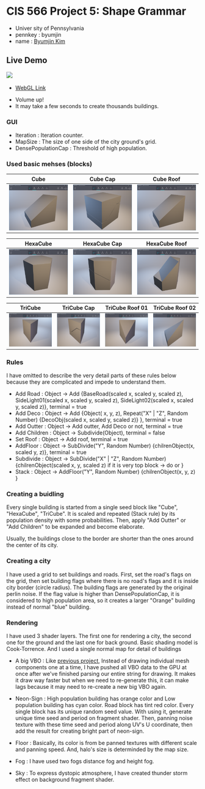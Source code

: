# CIS 566 Project 5: Shape Grammar

* Univer sity of Pennsylvania
* pennkey : byumjin
* name : [Byumjin Kim](https://github.com/byumjin)


## Live Demo

[![](imgs/troncity.gif)](https://byumjin.github.io/TronCity/)

* [WebGL Link](https://byumjin.github.io/TronCity/)

- Volume up!
- It may take a few seconds to create thousands buildings.


### GUI
- Iteration : Iteration counter.
- MapSize : The size of one side of the city ground's grid.
- DensePopulationCap : Threshold of high population.


### Used basic mehses (blocks)

| Cube | Cube Cap | Cube Roof |
| --- | --- | --- |
| ![](imgs/building00.png) |![](imgs/building01.png) |![](imgs/building00.png) |

| HexaCube | HexaCube Cap | HexaCube Roof |
| --- | --- | --- |
| ![](imgs/building05.png) |![](imgs/building04.png) |![](imgs/building03.png) |

| TriCube | TriCube Cap | TriCube Roof 01 | TriCube Roof 02 |
| --- | --- | --- | --- |
| ![](imgs/building09.png) |![](imgs/building08.png) |![](imgs/building06.png) |![](imgs/building07.png) |


### Rules

I have omitted to describe the very detail parts of these rules below because they are complicated and impede to understand them.  

* Add Road : Object -> Add {BaseRoad(scaled x, scaled y, scaled z), SideLight01(scaled x, scaled y, scaled z), SideLight02(scaled x, scaled y, scaled z)}, terminal = true
* Add Deco : Object -> Add {Object( x,  y,  z), Repeat("X" | "Z", Random Number) {DecoObj(scaled x, scaled y, scaled z)} }, terminal = true
* Add Outter : Object -> Add outter, Add Deco or not, terminal = true
* Add Children : Object -> Subdivide(Object), terminal = false
* Set Roof : Object -> Add roof, terminal = true
* AddFloor : Object -> SubDivide("Y", Random Number) {chilrenObject(x, scaled y, z)}, terminal = true
* Subdivide : Object -> SubDivide("X" | "Z", Random Number) {chilrenObject(scaled x, y, scaled z) if it is very top block -> do <Set Roof> or <Add Children> }
* Stack : Object -> AddFloor("Y", Random Number) {chilrenObject(x, y, z) }


### Creating a buidling

Every single building is started from a single seed block like "Cube", "HexaCube", "TriCube".
It is scaled and repeated (Stack rule) by its population density with some probabilities.
Then, apply "Add Outter" or "Add Children" to be expanded and become elaborate.

Usually, the buildings close to the border are shorter than the ones around the center of its city.


### Creating a city

I have used a grid to set buildings and roads.
First, set the road's flags on the grid, then set building flags where there is no road's flags and it is inside city border (circle radius).
The building flags are generated by the original perlin noise.
If the flag value is higher than DensePopulationCap, it is considered to high population area, so it creates a larger "Orange" building instead of normal "blue" building.


### Rendering

I have used 3 shader layers. The first one for rendering a city, the second one for the ground and the last one for back ground.
Basic shading model is Cook-Torrence. And I used a single normal map for detail of buildings

*  A big VBO :
Like [previous project](https://byumjin.github.io/Lsystem/), Instead of drawing individual mesh components one at a time, I have pushed all VBO data to the GPU at once after we've finished parsing our entire string for drawing.
It makes it draw way faster but when we need to re-generate this, it can make lags because it may need to re-create a new big VBO again.

* Neon-Sign :
High population building has orange color and Low population building has cyan color.
Road block has tint red color.
Every single block has its unique random seed value. With using it, generate unique time seed and period on fragment shader.
Then, panning noise texture with these time seed and period along UV's U coordinate, then add the result for creating bright part of neon-sign.

* Floor :
Basically, its color is from be panned textures with different scale and panning speed.
And, halo's size is determinded by the map size.

* Fog :
I have used two fogs distance fog and height fog.

* Sky :
To express dystopic atmosphere, I have created thunder storm effect on background fragment shader.